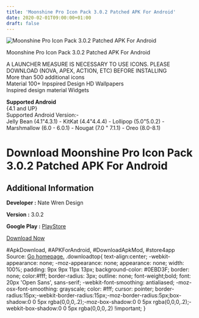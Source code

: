 ```yaml
---
title: 'Moonshine Pro Icon Pack 3.0.2 Patched APK For Android'
date: 2020-02-01T09:00:00+01:00
draft: false
---
```


![Moonshine Pro Icon Pack 3.0.2 Patched APK For Android](https://i0.wp.com/apkhome.net/wp-content/uploads/2018/12/Moonshine-Pro-Icon-Pack-3.0.2.png "Moonshine Pro Icon Pack 3.0.2 Patched APK For Android")

  

Moonshine Pro Icon Pack 3.0.2 Patched APK For Android

A LAUNCHER MEASURE IS NECESSARY TO USE ICONS. PLEASE DOWNLOAD (NOVA, APEX, ACTION, ETC) BEFORE INSTALLING  
More than 500 additional icons  
Material 100+ Inpspired Design HD Wallpapers  
Inspired design material Widgets

**Supported Android**  
{4.1 and UP}  
Supported Android Version:-  
Jelly Bean (4.1"4.3.1) - KitKat (4.4"4.4.4) - Lollipop (5.0"5.0.2) - Marshmallow (6.0 - 6.0.1) - Nougat (7.0 " 7.1.1) - Oreo (8.0-8.1)

Download Moonshine Pro Icon Pack 3.0.2 Patched APK For Android
==============================================================

Additional Information
----------------------

**Developer :** Nate Wren Design

**Version :** 3.0.2

**Google Play :** [PlayStore](https://play.google.com/store/apps/details?id=com.natewren.moonshinepro)

  

[Download Now](https://store4app.co/post/moonshine-pro-icon-pack-3-0-2-patched-apk-for-android_1573670662)

  
#ApkDownload, #APKForAndroid, #DownloadApkMod, #store4app  
Source: [Go homepage.](https://store4app.co/post/moonshine-pro-icon-pack-3-0-2-patched-apk-for-android_1573670662) .downloadtop{ text-align:center; -webkit-appearance: none; -moz-appearance: none; appearance: none; width: 100%; padding: 9px 9px 11px 13px; background-color: #0EBD3F; border: none; color:#fff; border-radius: 3px; outline: none; font-weight;bold; font: 20px 'Open Sans', sans-serif; -webkit-font-smoothing: antialiased; -moz-osx-font-smoothing: grayscale; color: #fff; cursor: pointer; border-radius:15px;-webkit-border-radius:15px;-moz-border-radius:5px;box-shadow:0 0 5px rgba(0,0,0,.2);-moz-box-shadow:0 0 5px rgba(0,0,0,.2);-webkit-box-shadow:0 0 5px rgba(0,0,0,.2) !important; }